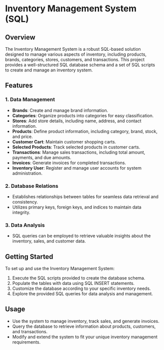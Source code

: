 # Inventory Management System (SQL)

## Overview

The Inventory Management System is a robust SQL-based solution designed to manage various aspects of inventory, including products, brands, categories, stores, customers, and transactions.
This project provides a well-structured SQL database schema and a set of SQL scripts to create and manage an inventory system.

## Features

### 1. Data Management

- **Brands**: Create and manage brand information.
- **Categories**: Organize products into categories for easy classification.
- **Stores**: Add store details, including name, address, and contact information.
- **Products**: Define product information, including category, brand, stock, and price.
- **Customer Cart**: Maintain customer shopping carts.
- **Selected Products**: Track selected products in customer carts.
- **Transactions**: Manage sales transactions, including total amount, payments, and due amounts.
- **Invoices**: Generate invoices for completed transactions.
- **Inventory User**: Register and manage user accounts for system administration.

### 2. Database Relations

- Establishes relationships between tables for seamless data retrieval and consistency.
- Utilizes primary keys, foreign keys, and indices to maintain data integrity.

### 3. Data Analysis

- SQL queries can be employed to retrieve valuable insights about the inventory, sales, and customer data.

## Getting Started

To set up and use the Inventory Management System:

1. Execute the SQL scripts provided to create the database schema.
2. Populate the tables with data using SQL INSERT statements.
3. Customize the database according to your specific inventory needs.
4. Explore the provided SQL queries for data analysis and management.

## Usage

- Use the system to manage inventory, track sales, and generate invoices.
- Query the database to retrieve information about products, customers, and transactions.
- Modify and extend the system to fit your unique inventory management requirements.
